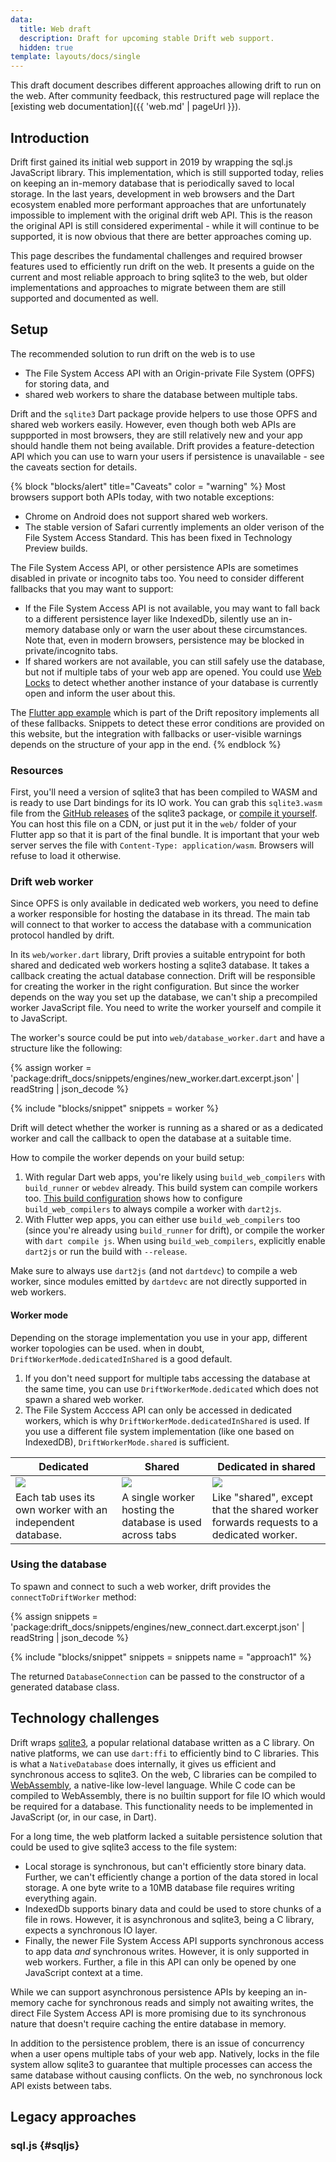 ```yaml
---
data:
  title: Web draft
  description: Draft for upcoming stable Drift web support.
  hidden: true
template: layouts/docs/single
---
```


This draft document describes different approaches allowing drift to run on the
web.
After community feedback, this restructured page will replace the [existing web documentation]({{ 'web.md' | pageUrl }}).

## Introduction

Drift first gained its initial web support in 2019 by wrapping the sql.js JavaScript library.
This implementation, which is still supported today, relies on keeping an in-memory database that is periodically saved to local storage.
In the last years, development in web browsers and the Dart ecosystem enabled more performant approaches that are
unfortunately impossible to implement with the original drift web API.
This is the reason the original API is still considered experimental - while it will continue to be supported, it is now obvious
that there are better approaches coming up.

This page describes the fundamental challenges and required browser features used to efficiently run drift on the web.
It presents a guide on the current and most reliable approach to bring sqlite3 to the web, but older implementations
and approaches to migrate between them are still supported and documented as well.

## Setup

The recommended solution to run drift on the web is to use

- The File System Access API with an Origin-private File System (OPFS) for storing data, and
- shared web workers to share the database between multiple tabs.

Drift and the `sqlite3` Dart package provide helpers to use those OPFS and shared web workers
easily.
However, even though both web APIs are suppported in most browsers, they are still relatively new and your app
should handle them not being available. Drift provides a feature-detection API which you can use to warn your
users if persistence is unavailable - see the caveats section for details.

{% block "blocks/alert" title="Caveats" color = "warning" %}
Most browsers support both APIs today, with two notable exceptions:

- Chrome on Android does not support shared web workers.
- The stable version of Safari currently implements an older verison of the File System Access Standard.
  This has been fixed in Technology Preview builds.

The File System Access API, or other persistence APIs are sometimes disabled in private or incognito tabs too.
You need to consider different fallbacks that you may want to support:

- If the File System Access API is not available, you may want to fall back to a different persistence layer like IndexedDb, silently use an in-memory database
  only or warn the user about these circumstances. Note that, even in modern browsers, persistence may be blocked in private/incognito tabs.
- If shared workers are not available, you can still safely use the database, but not if multiple tabs of your web app are opened.
  You could use [Web Locks](https://developer.mozilla.org/en-US/docs/Web/API/Web_Locks_API) to detect whether another instance of your
  database is currently open and inform the user about this.

The [Flutter app example](https://github.com/simolus3/drift/tree/develop/examples/app) which is part of the Drift repository implements all
of these fallbacks.
Snippets to detect these error conditions are provided on this website, but the integration with fallbacks or user-visible warnings depends
on the structure of your app in the end.
{% endblock %}

### Resources

First, you'll need a version of sqlite3 that has been compiled to WASM and is ready to use Dart bindings for its IO work.
You can grab this `sqlite3.wasm` file from the [GitHub releases](https://github.com/simolus3/sqlite3.dart/releases) of the sqlite3 package,
or [compile it yourself](https://github.com/simolus3/sqlite3.dart/tree/main/sqlite3#compiling).
You can host this file on a CDN, or just put it in the `web/` folder of your Flutter app so that it is part of the final bundle.
It is important that your web server serves the file with `Content-Type: application/wasm`. Browsers will refuse to load it otherwise.

### Drift web worker

Since OPFS is only available in dedicated web workers, you need to define a worker responsible for hosting the database in its thread.
The main tab will connect to that worker to access the database with a communication protocol handled by drift.

In its `web/worker.dart` library, Drift provies a suitable entrypoint for both shared and dedicated web workers hosting a sqlite3
database. It takes a callback creating the actual database connection. Drift will be responsible for creating the worker in the
right configuration.
But since the worker depends on the way you set up the database, we can't ship a precompiled worker JavaScript file. You need to
write the worker yourself and compile it to JavaScript.

The worker's source could be put into `web/database_worker.dart` and have a structure like the following:

{% assign worker = 'package:drift_docs/snippets/engines/new_worker.dart.excerpt.json' | readString | json_decode %}

{% include "blocks/snippet" snippets = worker %}

Drift will detect whether the worker is running as a shared or as a dedicated worker and call the callback to open the
database at a suitable time.

How to compile the worker depends on your build setup:

1. With regular Dart web apps, you're likely using `build_web_compilers` with `build_runner` or `webdev` already.
   This build system can compile workers too.
   [This build configuration](https://github.com/simolus3/drift/blob/develop/examples/web_worker_example/build.yaml) shows
   how to configure `build_web_compilers` to always compile a worker with `dart2js`.
2. With Flutter wep apps, you can either use `build_web_compilers` too (since you're already using `build_runner` for
   drift), or compile the worker with `dart compile js`. When using `build_web_compilers`, explicitly enable `dart2js`
   or run the build with `--release`.

Make sure to always use `dart2js` (and not `dartdevc`) to compile a web worker, since modules emitted by `dartdevc` are
not directly supported in web workers.

#### Worker mode

Depending on the storage implementation you use in your app, different worker topologies can be used.
when in doubt, `DriftWorkerMode.dedicatedInShared` is a good default.

1. If you don't need support for multiple tabs accessing the database at the same time,
   you can use `DriftWorkerMode.dedicated` which does not spawn a shared web worker.
2. The File System Acccess API can only be accessed in dedicated workers, which is why `DriftWorkerMode.dedicatedInShared`
   is used. If you use a different file system implementation (like one based on IndexedDB), `DriftWorkerMode.shared`
   is sufficient.

| Dedicated | Shared | Dedicated in shared |
|-----------|--------|---------------------|
| ![](dedicated.png) | ![](shared.png) | ![](dedicated_in_shared.png) |
| Each tab uses its own worker with an independent database. | A single worker hosting the database is used across tabs | Like "shared", except that the shared worker forwards requests to a dedicated worker. |

### Using the database

To spawn and connect to such a web worker, drift provides the `connectToDriftWorker` method:

{% assign snippets = 'package:drift_docs/snippets/engines/new_connect.dart.excerpt.json' | readString | json_decode %}

{% include "blocks/snippet" snippets = snippets name = "approach1" %}

The returned `DatabaseConnection` can be passed to the constructor of a generated database class.

## Technology challenges

Drift wraps [sqlite3](https://sqlite.org/index.html), a popular relational database written as a C library.
On native platforms, we can use `dart:ffi` to efficiently bind to C libraries. This is what a `NativeDatabase` does internally,
it gives us efficient and synchronous access to sqlite3.
On the web, C libraries can be compiled to [WebAssembly](https://webassembly.org/), a native-like low-level language.
While C code can be compiled to WebAssembly, there is no builtin support for file IO which would be required for a database.
This functionality needs to be implemented in JavaScript (or, in our case, in Dart).

For a long time, the web platform lacked a suitable persistence solution that could be used to give sqlite3 access to the
file system:

- Local storage is synchronous, but can't efficiently store binary data. Further, we can't efficiently change a portion of the
  data stored in local storage. A one byte write to a 10MB database file requires writing everything again.
- IndexedDb supports binary data and could be used to store chunks of a file in rows. However, it is asynchronous and sqlite3,
  being a C library, expects a synchronous IO layer.
- Finally, the newer File System Access API supports synchronous access to app data _and_ synchronous writes.
  However, it is only supported in web workers.
  Further, a file in this API can only be opened by one JavaScript context at a time.

While we can support asynchronous persistence APIs by keeping an in-memory cache for synchronous reads and simply not awaiting
writes, the direct File System Access API is more promising due to its synchronous nature that doesn't require caching the entire database in memory.

In addition to the persistence problem, there is an issue of concurrency when a user opens multiple tabs of your web app.
Natively, locks in the file system allow sqlite3 to guarantee that multiple processes can access the same database without causing
conflicts. On the web, no synchronous lock API exists between tabs.

## Legacy approaches

### sql.js {#sqljs}